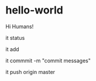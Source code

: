 # hello-world

Hi Humans!

it status 

it add

it commmit -m "commit messages"

it push origin master

